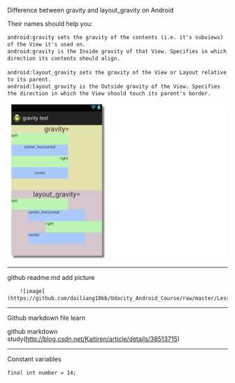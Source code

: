 
Difference between gravity and layout_gravity on Android

Their names should help you:

    android:gravity sets the gravity of the contents (i.e. it's subviews) of the View it's used on.
    android:gravity is the Inside gravity of that View. Specifies in which direction its contents should align.

    android:layout_gravity sets the gravity of the View or Layout relative to its parent.
    android:layout_gravity is the Outside gravity of the View. Specifies the direction in which the View should touch its parent's border.
    
    
    
![image](https://github.com/dailiang18bb/Udacity_Android_Course/raw/master/Lesson6_practiceSet/nymDt.png)
________________________________________________________________________________________________

github readme.md add picture

        ![image](https://github.com/dailiang18bb/Udacity_Android_Course/raw/master/Lesson6_practiceSet/nymDt.png)

________________________________________________________________________________________________

Github markdown file learn

github markdown study(http://blog.csdn.net/Kaitiren/article/details/38513715)


________________________________________________________________________________________________


Constant variables

    final int number = 14;

